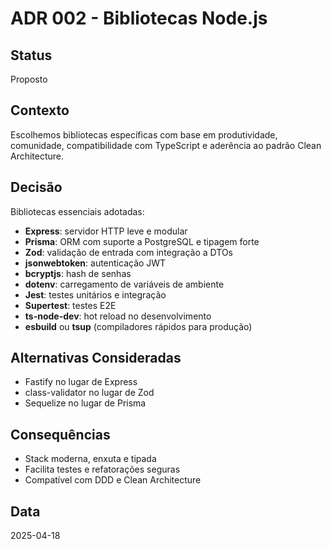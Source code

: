 # ADR 002 - Bibliotecas Node.js

## Status

Proposto

## Contexto

Escolhemos bibliotecas específicas com base em produtividade, comunidade, compatibilidade com TypeScript e aderência ao padrão Clean Architecture.

## Decisão

Bibliotecas essenciais adotadas:

- **Express**: servidor HTTP leve e modular
- **Prisma**: ORM com suporte a PostgreSQL e tipagem forte
- **Zod**: validação de entrada com integração a DTOs
- **jsonwebtoken**: autenticação JWT
- **bcryptjs**: hash de senhas
- **dotenv**: carregamento de variáveis de ambiente
- **Jest**: testes unitários e integração
- **Supertest**: testes E2E
- **ts-node-dev**: hot reload no desenvolvimento
- **esbuild** ou **tsup** (compiladores rápidos para produção)

## Alternativas Consideradas

- Fastify no lugar de Express
- class-validator no lugar de Zod
- Sequelize no lugar de Prisma

## Consequências

- Stack moderna, enxuta e tipada
- Facilita testes e refatorações seguras
- Compatível com DDD e Clean Architecture

## Data

2025-04-18
